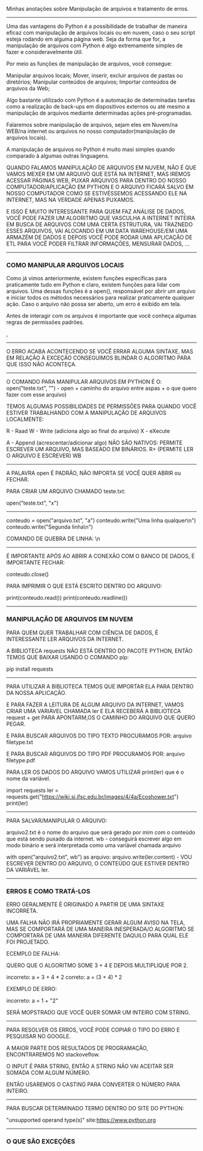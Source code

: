 Minhas anotações sobre Manipulação de arquivos e tratamento de erros.

---

Uma das vantagens do Python é a possibilidade de trabalhar de maneira eficaz com manipulação de arquivos locais ou em nuvem, caso o seu script esteja rodando em alguma página web. Seja da forma que for, a manipulação de arquivos com Python é algo extremamente simples de fazer e consideravelmente útil.

Por meio as funções de manipulação de arquivos, você consegue:

Manipular arquivos locais;
Mover, inserir, excluir arquivos de pastas ou diretórios;
Manipular conteúdos de arquivos;
Importar conteúdos de arquivos da Web;

Algo bastante utilizado com Python é a automação de determinadas tarefas como a realização de back-ups em dispositivos externos ou até mesmo a manipulação de arquivos mediante determinadas ações pré-programadas.

Falaremos sobre manipulação de arquivos, sejam eles em Nuvem/na WEB/na internet ou arquivos no nosso computador(manipulação de arquivos locais).

A manipulação de arquivos no Python é muito masi simples quando comparado à algumas outras linguagens.

QUANDO FALAMOS MANIPULAÇÃO DE ARQUIVOS EM NUVEM, NÃO É QUE VAMOS MEXER EM UM ARQUIVO QUE ESTÁ NA INTERNET, MAS IREMOS ACESSAR PÁGINAS WEB, PUXAR ARQUIVOS PARA DENTRO DO NOSSO COMPUTADOR/APLICAÇÃO EM PYTHON E O ARQUIVO FICARÁ SALVO EM NOSSO COMPUTADOR COMO SE ESTIVÉSSEMOS ACESSANDO ELE NA INTERNET, MAS NA VERDADE APENAS PUXAMOS.

E ISSO É MUITO INTERESSANTE PARA QUEM FAZ ANÁLISE DE DADOS, VOCÊ PODE FAZER UM ALGORITMO QUE VASCULHA A INTERNET INTEIRA EM BUSCA DE ARQUIVOS COM UMA CERTA ESTRUTURA, VAI TRAZNEDO ESSES ARQUIVOS, VAI ALOCANDO EM UM DATA WAREHOUSE/EM UMA ARMAZÉM DE DADOS E DEPOIS VOCÊ PODE RODAR UMA APLICAÇÃO DE ETL PARA VOCÊ PODER FILTRAR INFORMAÇÕES, MENSURAR DADOS, ...

---

### COMO MANIPULAR ARQUIVOS LOCAIS

Como já vimos anteriormente, existem funções específicas para praticamente tudo em Python e claro, existem funções para lidar com arquivos. Uma dessas funções é a open(), responsável por abrir um arquivo e iniciar todos os métodos necessários para realizar praticamente qualquer ação. Caso o arquivo não possa ser aberto, um erro é exibido em tela.

Antes de interagir com os arquivos é importante que você conheça algumas regras de permissões padrões.

,

---

O ERRO ACABA ACONTECENDO SE VOCÊ ERRAR ALGUMA SINTAXE, MAS EM RELAÇÃO À EXCEÇÃO CONSEGUIMOS BLINDAR O ALGORITMO PARA QUE ISSO NÃO ACONTEÇA.

---

O COMANDO PARA MANIPULAR ARQUIVOS EM PYTHON É O: open("teste.txt", "") - open + caminho do arquivo entre aspas + o que quero fazer com esse arquivo)

TEMOS ALGUMAS POSSIBILIDADES DE PERMISSÕES PARA QUANDO VOCÊ ESTIVER TRABALHANDO COM A MANIPULAÇÃO DE ARQUIVOS LOCALMENTE:

R - Raad
W - Write (adiciona algo ao final do arquivo)
X - eXecute

A - Append (acrescentar/adicionar algo)
NÃO SÃO NATIVOS: PERMITE ESCREVER UM ARQUIVO, MAS BASEADO EM BINÁRIOS.
R+ (PERMITE LER O ARQUIVO E ESCREVER)
WB

---

A PALAVRA open É PADRÃO, NÃO IMPORTA SE VOCÊ QUER ABRIR ou FECHAR.

PARA CRIAR UM ARQUIVO CHAMADO teste.txt:

open("teste.txt", "x")

---

conteudo = open("arquivo.txt", "a")
conteudo.write("Uma linha qualquer\n")
conteudo.write("Segunda linha\n")


COMANDO DE QUEBRA DE LINHA: \n

---

É IMPORTANTE APÓS AO ABRIR A CONEXÃO COM O BANCO DE DADOS, É IMPORTANTE FECHAR:

conteudo.close()

PARA IMPRIMIR O QUE ESTÁ ESCRITO DENTRO DO ARQUIVO:

print(conteudo.read())
print(conteudo.readline())

---

### MANIPULAÇÃO DE ARQUIVOS EM NUVEM

PARA QUEM QUER TRABALHAR COM CIÊNCIA DE DADOS, É INTERESSANTE LER ARQUIVOS DA INTERNET.

A BIBLIOTECA requests NÃO ESTÁ DENTRO DO PACOTE PYTHON, ENTÃO TEMOS QUE BAIXAR USANDO O COMANDO pip:

pip install requests

---

PARA UTILIZAR A BIBLIOTECA TEMOS QUE IMPORTAR ELA PARA DENTRO DA NOSSA APLICAÇÃO.

E PARA FAZER A LEITURA DE ALGUM ARQUIVO DA INTERNET, VAMOS CRIAR UMA VARIÁVEL CHAMADA ler E ELA RECEBERÁ A BIBLIOTECA request + get PARA APONTARM,OS O CAMINHO DO ARQUIVO QUE QUERO PEGAR.

E PARA BUSCAR ARQUIVOS DO TIPO TEXTO PROCURAMOS POR: arquivo filetype.txt

E PARA BUSCAR ARQUIVOS DO TIPO PDF PROCURAMOS POR: arquivo filetype.pdf

PARA LER OS DADOS DO ARQUIVO VAMOS UTILIZAR print(ler) que é o nome da variável.

import requests
ler = requests.get("https://wiki.sj.ifsc.edu.br/images/4/4a/Ecoshower.txt")
print(ler)

---

PARA SALVAR/MANIPULAR O ARQUIVO:

arquivo2.txt é o nome do arquivo que será gerado por mim com o conteúdo que está sendo puxado da internet.
wb - conseguirá escrever algo em modo binário
e será interpretada como uma variável chamada arquivo

with open("arquivo2.txt", wb") as arquivo:
    arquivo.write(ler.content) - VOU ESCREVER DENTRO DO ARQUIVO, O CONTEÚDO QUE ESTIVER DENTRO DA VARIÁVEL ler.

---

### ERROS E COMO TRATÁ-LOS

ERRO GERALMENTE É ORIGINADO A PARTIR DE UMA SINTAXE INCORRETA.

UMA FALHA NÃO IRÁ PROPRIAMENTE GERAR ALGUM AVISO NA TELA, MAS SE COMPORTARÁ DE UMA MANEIRA INESPERADA/O ALGORITMO SE COMPORTARÁ DE UMA MANEIRA DIFERENTE DAQUILO PARA QUAL ELE FOI PROJETADO.

ECEMPLO DE FALHA:

QUERO QUE O ALGORITMO SOME 3 + 4 E DEPOIS MULTIPLIQUE POR 2.

incorreto:
a = 3 + 4 * 2
correto:
a = (3 + 4) * 2

EXEMPLO DE ERRO:

incorreto:
a = 1 + "2"

SERÁ MOPSTRADO QUE VOCÊ QUER SOMAR UM INTEIRO COM STRING.

---

PARA RESOLVER OS ERROS, VOCÊ PODE COPIAR O TIPO DO ERRO E PESQUISAR NO GOOGLE.

A MAIOR PARTE DOS RESULTADOS DE PROGRAMAÇÃO, ENCONTRAREMOS NO stackoveflow.

O INPUT É PARA STRING, ENTÃO A STRING NÃO VAI ACEITAR SER SOMADA COM ALGUM NÚMERO.

ENTÃO USAREMOS O CASTING PARA CONVERTER O NÚMERO PARA INTEIRO.

---

PARA BUSCAR DETERMINADO TERMO DENTRO DO SITE DO PYTHON:

"unsupported operand type(s)" site:https://www.python.org

---

### O QUE SÃO EXCEÇÕES















